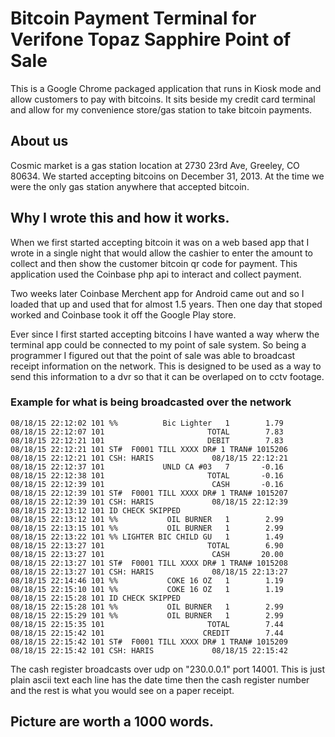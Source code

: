 # Bitcoin Payment Terminal for Verifone Topaz Sapphire Point of Sale

This is a Google Chrome packaged application that runs in Kiosk mode and allow customers to pay with bitcoins. It sits beside my credit card terminal and allow for my convenience store/gas station to take bitcoin payments.

## About us

Cosmic market is a gas station location at 2730 23rd Ave, Greeley, CO  80634. We started accepting bitcoins on December 31, 2013. At the time we were the only gas station anywhere that accepted bitcoin. 

## Why I wrote this and how it works.

When we first started accepting bitcoin it was on a web based app that I wrote in a single night that would allow the cashier to enter the amount to collect and then show the customer bitcoin qr code for payment. This application used the Coinbase php api to interact and collect payment.

Two weeks later Coinbase Merchent app for Android came out and so I loaded that up and used that for almost 1.5 years. Then one day that stoped worked and Coinbase took it off the Google Play store. 

Ever since I first started accepting bitcoins I have wanted a way wherw the terminal app could be connected to my point of sale system. So being a programmer I figured out that the point of sale was able to broadcast receipt information on the network. This is designed to be used as a way to send this information to a dvr so that it can be overlaped on to cctv footage. 


### Example for what is being broadcasted over the network

```
08/18/15 22:12:02 101 %%          Bic Lighter   1        1.79 
08/18/15 22:12:07 101                       TOTAL        7.83 
08/18/15 22:12:21 101                       DEBIT        7.83 
08/18/15 22:12:21 101 ST#  F0001 TILL XXXX DR# 1 TRAN# 1015206
08/18/15 22:12:21 101 CSH: HARIS             08/18/15 22:12:21
08/18/15 22:12:37 101             UNLD CA #03   7       -0.16 
08/18/15 22:12:38 101                       TOTAL       -0.16 
08/18/15 22:12:39 101                        CASH       -0.16 
08/18/15 22:12:39 101 ST#  F0001 TILL XXXX DR# 1 TRAN# 1015207
08/18/15 22:12:39 101 CSH: HARIS             08/18/15 22:12:39
08/18/15 22:13:12 101 ID CHECK SKIPPED
08/18/15 22:13:12 101 %%           OIL BURNER   1        2.99 
08/18/15 22:13:15 101 %%           OIL BURNER   1        2.99 
08/18/15 22:13:22 101 %% LIGHTER BIC CHILD GU   1        1.49 
08/18/15 22:13:27 101                       TOTAL        6.90 
08/18/15 22:13:27 101                        CASH       20.00 
08/18/15 22:13:27 101 ST#  F0001 TILL XXXX DR# 1 TRAN# 1015208
08/18/15 22:13:27 101 CSH: HARIS             08/18/15 22:13:27
08/18/15 22:14:46 101 %%           COKE 16 OZ   1        1.19 
08/18/15 22:15:10 101 %%           COKE 16 OZ   1        1.19 
08/18/15 22:15:28 101 ID CHECK SKIPPED
08/18/15 22:15:28 101 %%           OIL BURNER   1        2.99 
08/18/15 22:15:29 101 %%           OIL BURNER   1        2.99 
08/18/15 22:15:35 101                       TOTAL        7.44 
08/18/15 22:15:42 101                      CREDIT        7.44 
08/18/15 22:15:42 101 ST#  F0001 TILL XXXX DR# 1 TRAN# 1015209
08/18/15 22:15:42 101 CSH: HARIS             08/18/15 22:15:42
```

The cash register broadcasts over udp on "230.0.0.1" port 14001. This is just plain ascii text each line has the date time then the cash register number and the rest is what you would see on a paper receipt. 

## Picture are worth a 1000 words.



